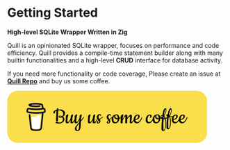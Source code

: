 # Getting Started

**High-level SQLite Wrapper Written in Zig**

Quill is an opinionated SQLite wrapper, focuses on performance and code efficiency. Quill provides a compile-time statement builder along with many builtin functionalities and a high-level **CRUD** interface for database activity.

If you need more functionality or code coverage, Please create an issue at [**Quill Repo**](https://github.com/bitlaab-bolt/quill) and buy us some coffee.

<!-- Buy Us Coffee -->
<a href="https://www.buymeacoffee.com/bitlaab" target="_blank">
    <img src="asset/bitlaab/coffee-btn.svg" alt="Buy Us Coffee">
</a>